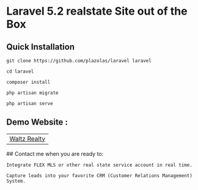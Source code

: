 # Laravel 5.2 realstate Site out of the Box

## Quick Installation

    git clone https://github.com/plazolas/laravel laravel

    cd laravel

    composer install

    php artisan migrate

    php artisan serve

## Demo Website : 
<table>
<tr><td>
    <a href="http://abrelamente.com/laravel/public">Waltz Realty</a>
</td></tr>
</table>
## Contact me when you are ready to:

    Integrate FLEX MLS or other real state service account in real time.

    Capture leads into your favorite CRM (Customer Relations Management) System.
